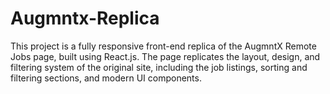 # Augmntx-Replica
This project is a fully responsive front-end replica of the AugmntX Remote Jobs  page, built using React.js. The page replicates the layout, design, and filtering system of the original site, including the job listings, sorting and filtering sections, and modern UI components.
